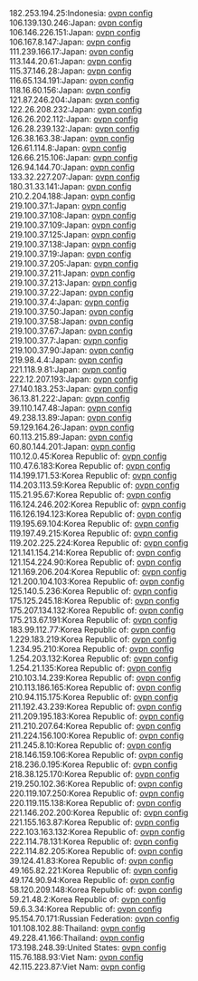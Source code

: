 182.253.194.25:Indonesia: [ovpn config](vpn/182_253_194_25.ovpn)  
106.139.130.246:Japan: [ovpn config](vpn/106_139_130_246.ovpn)  
106.146.226.151:Japan: [ovpn config](vpn/106_146_226_151.ovpn)  
106.167.8.147:Japan: [ovpn config](vpn/106_167_8_147.ovpn)  
111.239.166.17:Japan: [ovpn config](vpn/111_239_166_17.ovpn)  
113.144.20.61:Japan: [ovpn config](vpn/113_144_20_61.ovpn)  
115.37.146.28:Japan: [ovpn config](vpn/115_37_146_28.ovpn)  
116.65.134.191:Japan: [ovpn config](vpn/116_65_134_191.ovpn)  
118.16.60.156:Japan: [ovpn config](vpn/118_16_60_156.ovpn)  
121.87.246.204:Japan: [ovpn config](vpn/121_87_246_204.ovpn)  
122.26.208.232:Japan: [ovpn config](vpn/122_26_208_232.ovpn)  
126.26.202.112:Japan: [ovpn config](vpn/126_26_202_112.ovpn)  
126.28.239.132:Japan: [ovpn config](vpn/126_28_239_132.ovpn)  
126.38.163.38:Japan: [ovpn config](vpn/126_38_163_38.ovpn)  
126.61.114.8:Japan: [ovpn config](vpn/126_61_114_8.ovpn)  
126.66.215.106:Japan: [ovpn config](vpn/126_66_215_106.ovpn)  
126.94.144.70:Japan: [ovpn config](vpn/126_94_144_70.ovpn)  
133.32.227.207:Japan: [ovpn config](vpn/133_32_227_207.ovpn)  
180.31.33.141:Japan: [ovpn config](vpn/180_31_33_141.ovpn)  
210.2.204.188:Japan: [ovpn config](vpn/210_2_204_188.ovpn)  
219.100.37.1:Japan: [ovpn config](vpn/219_100_37_1.ovpn)  
219.100.37.108:Japan: [ovpn config](vpn/219_100_37_108.ovpn)  
219.100.37.109:Japan: [ovpn config](vpn/219_100_37_109.ovpn)  
219.100.37.125:Japan: [ovpn config](vpn/219_100_37_125.ovpn)  
219.100.37.138:Japan: [ovpn config](vpn/219_100_37_138.ovpn)  
219.100.37.19:Japan: [ovpn config](vpn/219_100_37_19.ovpn)  
219.100.37.205:Japan: [ovpn config](vpn/219_100_37_205.ovpn)  
219.100.37.211:Japan: [ovpn config](vpn/219_100_37_211.ovpn)  
219.100.37.213:Japan: [ovpn config](vpn/219_100_37_213.ovpn)  
219.100.37.22:Japan: [ovpn config](vpn/219_100_37_22.ovpn)  
219.100.37.4:Japan: [ovpn config](vpn/219_100_37_4.ovpn)  
219.100.37.50:Japan: [ovpn config](vpn/219_100_37_50.ovpn)  
219.100.37.58:Japan: [ovpn config](vpn/219_100_37_58.ovpn)  
219.100.37.67:Japan: [ovpn config](vpn/219_100_37_67.ovpn)  
219.100.37.7:Japan: [ovpn config](vpn/219_100_37_7.ovpn)  
219.100.37.90:Japan: [ovpn config](vpn/219_100_37_90.ovpn)  
219.98.4.4:Japan: [ovpn config](vpn/219_98_4_4.ovpn)  
221.118.9.81:Japan: [ovpn config](vpn/221_118_9_81.ovpn)  
222.12.207.193:Japan: [ovpn config](vpn/222_12_207_193.ovpn)  
27.140.183.253:Japan: [ovpn config](vpn/27_140_183_253.ovpn)  
36.13.81.222:Japan: [ovpn config](vpn/36_13_81_222.ovpn)  
39.110.147.48:Japan: [ovpn config](vpn/39_110_147_48.ovpn)  
49.238.13.89:Japan: [ovpn config](vpn/49_238_13_89.ovpn)  
59.129.164.26:Japan: [ovpn config](vpn/59_129_164_26.ovpn)  
60.113.215.89:Japan: [ovpn config](vpn/60_113_215_89.ovpn)  
60.80.144.201:Japan: [ovpn config](vpn/60_80_144_201.ovpn)  
110.12.0.45:Korea Republic of: [ovpn config](vpn/110_12_0_45.ovpn)  
110.47.6.183:Korea Republic of: [ovpn config](vpn/110_47_6_183.ovpn)  
114.199.171.53:Korea Republic of: [ovpn config](vpn/114_199_171_53.ovpn)  
114.203.113.59:Korea Republic of: [ovpn config](vpn/114_203_113_59.ovpn)  
115.21.95.67:Korea Republic of: [ovpn config](vpn/115_21_95_67.ovpn)  
116.124.246.202:Korea Republic of: [ovpn config](vpn/116_124_246_202.ovpn)  
116.126.194.123:Korea Republic of: [ovpn config](vpn/116_126_194_123.ovpn)  
119.195.69.104:Korea Republic of: [ovpn config](vpn/119_195_69_104.ovpn)  
119.197.49.215:Korea Republic of: [ovpn config](vpn/119_197_49_215.ovpn)  
119.202.225.224:Korea Republic of: [ovpn config](vpn/119_202_225_224.ovpn)  
121.141.154.214:Korea Republic of: [ovpn config](vpn/121_141_154_214.ovpn)  
121.154.224.90:Korea Republic of: [ovpn config](vpn/121_154_224_90.ovpn)  
121.169.206.204:Korea Republic of: [ovpn config](vpn/121_169_206_204.ovpn)  
121.200.104.103:Korea Republic of: [ovpn config](vpn/121_200_104_103.ovpn)  
125.140.5.236:Korea Republic of: [ovpn config](vpn/125_140_5_236.ovpn)  
175.125.245.18:Korea Republic of: [ovpn config](vpn/175_125_245_18.ovpn)  
175.207.134.132:Korea Republic of: [ovpn config](vpn/175_207_134_132.ovpn)  
175.213.67.191:Korea Republic of: [ovpn config](vpn/175_213_67_191.ovpn)  
183.99.112.77:Korea Republic of: [ovpn config](vpn/183_99_112_77.ovpn)  
1.229.183.219:Korea Republic of: [ovpn config](vpn/1_229_183_219.ovpn)  
1.234.95.210:Korea Republic of: [ovpn config](vpn/1_234_95_210.ovpn)  
1.254.203.132:Korea Republic of: [ovpn config](vpn/1_254_203_132.ovpn)  
1.254.21.135:Korea Republic of: [ovpn config](vpn/1_254_21_135.ovpn)  
210.103.14.239:Korea Republic of: [ovpn config](vpn/210_103_14_239.ovpn)  
210.113.186.165:Korea Republic of: [ovpn config](vpn/210_113_186_165.ovpn)  
210.94.115.175:Korea Republic of: [ovpn config](vpn/210_94_115_175.ovpn)  
211.192.43.239:Korea Republic of: [ovpn config](vpn/211_192_43_239.ovpn)  
211.209.195.183:Korea Republic of: [ovpn config](vpn/211_209_195_183.ovpn)  
211.210.207.64:Korea Republic of: [ovpn config](vpn/211_210_207_64.ovpn)  
211.224.156.100:Korea Republic of: [ovpn config](vpn/211_224_156_100.ovpn)  
211.245.8.10:Korea Republic of: [ovpn config](vpn/211_245_8_10.ovpn)  
218.146.159.106:Korea Republic of: [ovpn config](vpn/218_146_159_106.ovpn)  
218.236.0.195:Korea Republic of: [ovpn config](vpn/218_236_0_195.ovpn)  
218.38.125.170:Korea Republic of: [ovpn config](vpn/218_38_125_170.ovpn)  
219.250.102.36:Korea Republic of: [ovpn config](vpn/219_250_102_36.ovpn)  
220.119.107.250:Korea Republic of: [ovpn config](vpn/220_119_107_250.ovpn)  
220.119.115.138:Korea Republic of: [ovpn config](vpn/220_119_115_138.ovpn)  
221.146.202.200:Korea Republic of: [ovpn config](vpn/221_146_202_200.ovpn)  
221.155.163.87:Korea Republic of: [ovpn config](vpn/221_155_163_87.ovpn)  
222.103.163.132:Korea Republic of: [ovpn config](vpn/222_103_163_132.ovpn)  
222.114.78.131:Korea Republic of: [ovpn config](vpn/222_114_78_131.ovpn)  
222.114.82.205:Korea Republic of: [ovpn config](vpn/222_114_82_205.ovpn)  
39.124.41.83:Korea Republic of: [ovpn config](vpn/39_124_41_83.ovpn)  
49.165.82.221:Korea Republic of: [ovpn config](vpn/49_165_82_221.ovpn)  
49.174.90.94:Korea Republic of: [ovpn config](vpn/49_174_90_94.ovpn)  
58.120.209.148:Korea Republic of: [ovpn config](vpn/58_120_209_148.ovpn)  
59.21.48.2:Korea Republic of: [ovpn config](vpn/59_21_48_2.ovpn)  
59.6.3.34:Korea Republic of: [ovpn config](vpn/59_6_3_34.ovpn)  
95.154.70.171:Russian Federation: [ovpn config](vpn/95_154_70_171.ovpn)  
101.108.102.88:Thailand: [ovpn config](vpn/101_108_102_88.ovpn)  
49.228.41.166:Thailand: [ovpn config](vpn/49_228_41_166.ovpn)  
173.198.248.39:United States: [ovpn config](vpn/173_198_248_39.ovpn)  
115.76.188.93:Viet Nam: [ovpn config](vpn/115_76_188_93.ovpn)  
42.115.223.87:Viet Nam: [ovpn config](vpn/42_115_223_87.ovpn)  
